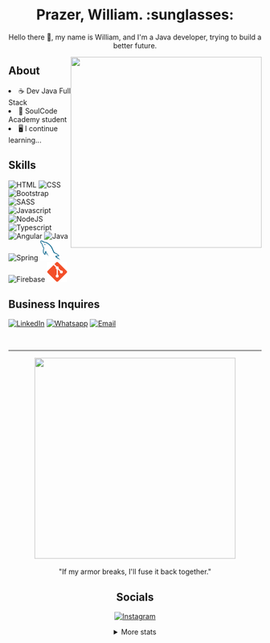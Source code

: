<h1 align ="center">Prazer, William. :sunglasses: </h1>

<p align="center">Hello there 👋, my name is William, and I'm a Java developer, trying to build a better future.</p>

<div align="center">
   <img height="380" width ="380" align="right" src="https://i.pinimg.com/originals/29/5d/ba/295dba78f8e4148215611aab4e03f93a.gif">
</div>

<h2>About</h2>
<div align="left" style="display: inline_block">
   <li>☕ Dev Java Full Stack</li>
   <li>📖 SoulCode Academy student</li>
   <li>🖥️ I continue learning...</li>
  
## Skills
  
  <img title="HTML" alt="HTML" height="40" width="40" src="https://cdn.jsdelivr.net/gh/devicons/devicon/icons/html5/html5-plain-wordmark.svg" />
  <img title="CSS" alt="CSS" height="40" width="40" src="https://cdn.jsdelivr.net/gh/devicons/devicon/icons/css3/css3-plain-wordmark.svg" />
  <img title="Bootstrap" alt="Bootstrap" height="40" width="40" src="https://cdn.jsdelivr.net/gh/devicons/devicon/icons/bootstrap/bootstrap-plain-wordmark.svg" />
  <img title="SASS" alt="SASS" height="40" width="40" src="https://cdn.jsdelivr.net/gh/devicons/devicon/icons/sass/sass-original.svg" />
  <img title="Javascript" alt="Javascript" height="40" width="40" src="https://cdn.jsdelivr.net/gh/devicons/devicon/icons/javascript/javascript-plain.svg" />
  <img title="NodeJS" alt="NodeJS" height="40" width="40" src="https://cdn.jsdelivr.net/gh/devicons/devicon/icons/nodejs/nodejs-original.svg" />
  <img title="Typecript" alt="Typescript" height="40" width="40" src="https://cdn.jsdelivr.net/gh/devicons/devicon/icons/typescript/typescript-plain.svg" />
  <img title="Angular" alt="Angular" height="40" width="40" src="https://cdn.jsdelivr.net/gh/devicons/devicon/icons/angularjs/angularjs-plain.svg" />
  <img title="Java" alt="Java" height="40" width="40" src="https://cdn.jsdelivr.net/gh/devicons/devicon/icons/java/java-original.svg">
  <img title="Spring" alt="Spring" height="40" width="40" src="https://cdn.jsdelivr.net/gh/devicons/devicon/icons/spring/spring-original.svg">
  <img title="MySQL" alt="MySQL" height="40" width="40" src="https://raw.githubusercontent.com/devicons/devicon/master/icons/mysql/mysql-original.svg">
  <img title="Firebase" alt="Firebase" height="40" width="40" src="https://cdn.jsdelivr.net/gh/devicons/devicon/icons/firebase/firebase-plain.svg">
  <img title="GIT" alt="GIT" height="40" width="40" src="https://raw.githubusercontent.com/devicons/devicon/master/icons/git/git-original.svg"> 
  
## Business Inquires
  
[![LinkedIn](https://img.shields.io/badge/LinkedIn-0077B5?style=for-the-badge&logo=linkedin&logoColor=white)](https://www.linkedin.com/in/william-sanches-dev/)
[![Whatsapp](https://img.shields.io/badge/WhatsApp-25D366?style=for-the-badge&logo=whatsapp&logoColor=white)](https://wa.me/5518997720067)
[![Email](https://img.shields.io/badge/Microsoft_Outlook-0078D4?style=for-the-badge&logo=microsoft-outlook&logoColor=white)](mailto:eng.williamsg@outlook.com) 
  
<br>
  <hr>
  
</div>
<div align="center">
<img height="400" width="400" src="https://media3.giphy.com/media/Kd5uWrNKjhRGfopdHJ/giphy.gif?cid=ecf05e476vvwxt41dyapn6tyvukshwr78a2557inqvk8nrkp&rid=giphy.gif&ct=g">
<p>
"If my armor breaks, I'll fuse it back together."</p>
<div>

<h2 align="center">
  Socials
</h2>

[![Instagram](https://img.shields.io/badge/Instagram-%23E4405F.svg?style=for-the-badge&logo=Instagram&logoColor=white)](https://www.instagram.com/kbcinhaxd/)

<details>
<summary>More stats</summary>

<div align="center">
  
<br>
  
![](https://github-readme-stats.vercel.app/api?username=William-Sanches&theme=chartreuse-dark&hide_border=true&include_all_commits=true&count_private=true)
   <br>
![](https://github-readme-streak-stats.herokuapp.com/?user=William-Sanches&theme=chartreuse-dark&hide_border=true)
   <br>
![](https://github-readme-stats.vercel.app/api/top-langs/?username=William-Sanches&theme=chartreuse-dark&hide_border=true&include_all_commits=true&count_private=true&layout=compact)

</details>

<br>
